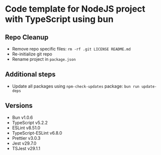 # Code template for NodeJS project with TypeScript using bun

## Repo Cleanup

- Remove repo specific files: `rm -rf .git LICENSE README.md`
- Re-initialize git repo
- Rename project in `package.json`

## Additional steps

- Update all packages using `npm-check-updates` package: `bun run update-deps`

## Versions

- Bun v1.0.6
- TypeScript v5.2.2
- ESLint v8.51.0
- TypeScript-ESLint v6.8.0
- Prettier v3.0.3
- Jest v29.7.0
- TSJest v29.1.1
